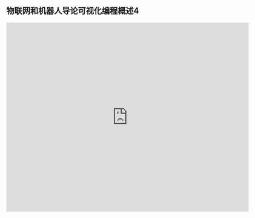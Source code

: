 ## 物联网和机器人导论可视化编程概述4

<iframe frameborder="0" width="640" height="498" src="http://v.qq.com/iframe/player.html?vid=h0314rxumy5&tiny=0&auto=0" allowfullscreen></iframe>